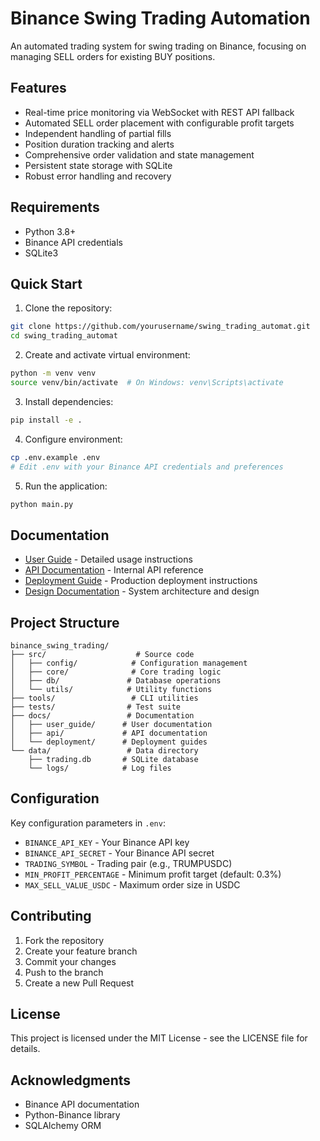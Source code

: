 # Binance Swing Trading Automation

An automated trading system for swing trading on Binance, focusing on managing SELL orders for existing BUY positions.

## Features

- Real-time price monitoring via WebSocket with REST API fallback
- Automated SELL order placement with configurable profit targets
- Independent handling of partial fills
- Position duration tracking and alerts
- Comprehensive order validation and state management
- Persistent state storage with SQLite
- Robust error handling and recovery

## Requirements

- Python 3.8+
- Binance API credentials
- SQLite3

## Quick Start

1. Clone the repository:
```bash
git clone https://github.com/yourusername/swing_trading_automat.git
cd swing_trading_automat
```

2. Create and activate virtual environment:
```bash
python -m venv venv
source venv/bin/activate  # On Windows: venv\Scripts\activate
```

3. Install dependencies:
```bash
pip install -e .
```

4. Configure environment:
```bash
cp .env.example .env
# Edit .env with your Binance API credentials and preferences
```

5. Run the application:
```bash
python main.py
```

## Documentation

- [User Guide](docs/user_guide/README.md) - Detailed usage instructions
- [API Documentation](docs/api/README.md) - Internal API reference
- [Deployment Guide](docs/deployment/README.md) - Production deployment instructions
- [Design Documentation](PRODUCTION_DESIGN.md) - System architecture and design

## Project Structure

```
binance_swing_trading/
├── src/                    # Source code
│   ├── config/            # Configuration management
│   ├── core/              # Core trading logic
│   ├── db/               # Database operations
│   └── utils/            # Utility functions
├── tools/                 # CLI utilities
├── tests/                # Test suite
├── docs/                 # Documentation
│   ├── user_guide/      # User documentation
│   ├── api/             # API documentation
│   └── deployment/      # Deployment guides
└── data/                 # Data directory
    ├── trading.db       # SQLite database
    └── logs/            # Log files
```

## Configuration

Key configuration parameters in `.env`:

- `BINANCE_API_KEY` - Your Binance API key
- `BINANCE_API_SECRET` - Your Binance API secret
- `TRADING_SYMBOL` - Trading pair (e.g., TRUMPUSDC)
- `MIN_PROFIT_PERCENTAGE` - Minimum profit target (default: 0.3%)
- `MAX_SELL_VALUE_USDC` - Maximum order size in USDC

## Contributing

1. Fork the repository
2. Create your feature branch
3. Commit your changes
4. Push to the branch
5. Create a new Pull Request

## License

This project is licensed under the MIT License - see the LICENSE file for details.

## Acknowledgments

- Binance API documentation
- Python-Binance library
- SQLAlchemy ORM 